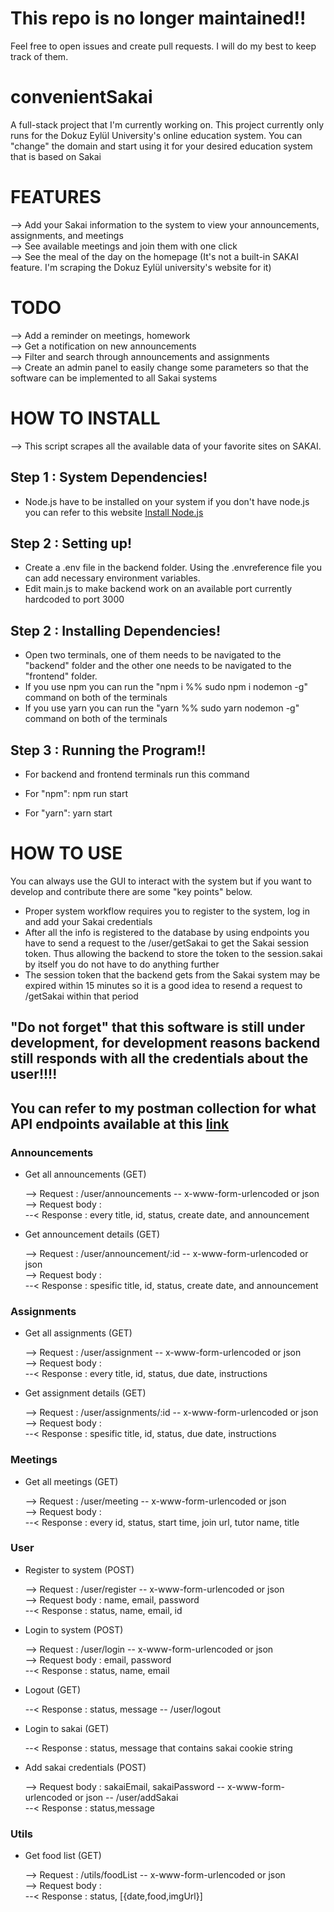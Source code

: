 # This repo is no longer maintained!!
Feel free to open issues and create pull requests. I will do my best to keep track of them.

# convenientSakai

A full-stack project that I'm currently working on. This project currently only runs for the Dokuz Eylül University's online education system. You can "change" the domain and start using it for your desired education system that is based on Sakai

# FEATURES

--> Add your Sakai information to the system to view your announcements, assignments, and meetings </br>
--> See available meetings and join them with one click </br>
--> See the meal of the day on the homepage (It's not a built-in SAKAI feature. I'm scraping the Dokuz Eylül university's website for it)</br>

# TODO

--> Add a reminder on meetings, homework</br>
--> Get a notification on new announcements </br>
--> Filter and search through announcements and assignments</br>
--> Create an admin panel to easily change some parameters so that the software can be implemented to all Sakai systems</br>

# HOW TO INSTALL

--> This script scrapes all the available data of your favorite sites on SAKAI. 

## Step 1 : System Dependencies!

- Node.js have to be installed on your system if you don't have node.js you can refer to this website <a href="https://nodejs.org/en/node.js">Install  Node.js</a>

## Step 2 : Setting up!

- Create a .env file in the backend folder. Using the .envreference file you can add necessary environment variables.
- Edit main.js to make backend work on an available port currently hardcoded to port 3000

## Step 2 : Installing Dependencies!

- Open two terminals, one of them needs to be navigated to the "backend" folder and the other one needs to be navigated to the "frontend" folder.<br/>
- If you use npm you can run the "npm i %% sudo npm i nodemon -g" command on both of the terminals<br/>
- If you use yarn you can run the "yarn %% sudo yarn nodemon -g" command on both of the terminals<br/>

## Step 3 : Running the Program!!
- For backend and frontend terminals run this command 

- For "npm": npm run start
- For "yarn": yarn start

# HOW TO USE

You can always use the GUI to interact with the system but if you want to develop and contribute there are some "key points" below.
- Proper system workflow requires you to register to the system, log in and add your Sakai credentials
- After all the info is registered to the database by using endpoints you have to send a request to the /user/getSakai to get the Sakai session token. Thus allowing the backend to store the token to the session.sakai by itself you do not have to do anything further
- The session token that the backend gets from the Sakai system may be expired within 15 minutes so it is a good idea to resend a request to /getSakai within that period
<h2>"Do not forget" that this software is still under development, for development reasons backend still responds with all the credentials about the user!!!!</h2>

<h2 AVAILABLE PROPERTIES</h2>

You can refer to my postman collection for what API endpoints available at this <a href="https://www.postman.com/sakaii/workspace/8161ca3b-6d45-4481-ba7a-ce8834812a84/overview">link</a>

<h3>Announcements</h3>

- Get all announcements (GET)<br/>

  --> Request : /user/announcements -- x-www-form-urlencoded or json<br/>
  --> Request body : <br/>
  --< Response : every title, id, status, create date, and announcement<br/>

- Get announcement details (GET)<br/>

  --> Request : /user/announcement/:id -- x-www-form-urlencoded or json<br/>
  --> Request body : <br/>
  --< Response : spesific title, id, status, create date, and announcement <br/>

<h3>Assignments</h3>

- Get all assignments (GET)<br/>

  --> Request : /user/assignment -- x-www-form-urlencoded or json<br/>
  --> Request body : <br/>
  --< Response : every title, id, status, due date, instructions <br/>

- Get assignment details (GET)<br/>

  --> Request : /user/assignments/:id -- x-www-form-urlencoded or json<br/>
  --> Request body : <br/>
  --< Response : spesific title, id, status, due date, instructions <br/>

<h3>Meetings</h3>

- Get all meetings (GET)<br/>

  --> Request : /user/meeting -- x-www-form-urlencoded or json<br/>
  --> Request body : <br/>
  --< Response : every id, status, start time, join url, tutor name, title <br/>

<h3>User</h3>

- Register to system (POST)<br/>

  --> Request : /user/register -- x-www-form-urlencoded or json<br/>
  --> Request body : name, email, password<br/>
  --< Response : status, name, email, id<br/>

- Login to system (POST)<br/>

  --> Request : /user/login -- x-www-form-urlencoded or json<br/>
  --> Request body : email, password<br/>
  --< Response : status, name, email<br/>

- Logout (GET)<br/>

  --< Response : status, message -- /user/logout<br/>

- Login to sakai (GET)<br/>

  --< Response : status, message that contains sakai cookie string<br/>

- Add sakai credentials (POST)<br/>

  --> Request body : sakaiEmail, sakaiPassword -- x-www-form-urlencoded or json -- /user/addSakai<br/>
  --< Response : status,message<br/>

<h3>Utils</h3>

- Get food list (GET)<br/>

  --> Request : /utils/foodList -- x-www-form-urlencoded or json <br/>
  --> Request body : <br/>
  --< Response : status, [{date,food,imgUrl}]<br/>

